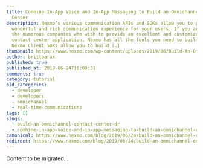 ```yaml
---
title: Combine In-App Voice and In-App Messaging to Build an Omnichannel Contact
  Center
description: Nexmo’s various communication APIs and SDKs allow you to provide a
  wonderful and rich communication experience for your users. If you are one of
  the numerous companies who wish to provide an excellent and customizable
  contact center application, Nexmo has all the tools you need to build that!
  Nexmo Client SDKs allow you to build […]
thumbnail: https://www.nexmo.com/wp-content/uploads/2019/06/Build-An-Omnichannel-Contact-Center_1200x675.jpg
author: brittbarak
published: true
published_at: 2019-06-24T16:00:31
comments: true
category: tutorial
old_categories:
  - developer
  - developers
  - omnichannel
  - real-time-communications
tags: []
slugs:
  - build-an-omnichannel-contact-center-dr
  - combine-in-app-voice-and-in-app-messaging-to-build-an-omnichannel-contact-center
canonical: https://www.nexmo.com/blog/2019/06/24/build-an-omnichannel-contact-center-dr
redirect: https://www.nexmo.com/blog/2019/06/24/build-an-omnichannel-contact-center-dr
---
```

Content to be migrated...